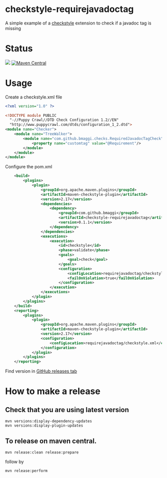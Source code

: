 checkstyle-requirejavadoctag
======================
A simple example of a [checkstyle] extension to check if a javadoc tag is missing

# Status
[![][license img]][license]
[![Maven Central](https://maven-badges.herokuapp.com/maven-central/com.github.bmaggi/checkstyle-requirejavadoctag/badge.svg?style=plastic)](https://maven-badges.herokuapp.com/maven-central/com.github.bmaggi/checkstyle-requirejavadoctag)

# Usage
Create a checkstyle.xml file
 
```xml
<?xml version="1.0" ?>
 
<!DOCTYPE module PUBLIC
  "-//Puppy Crawl//DTD Check Configuration 1.2//EN"
  "http://www.puppycrawl.com/dtds/configuration_1_2.dtd">
<module name="Checker">
	<module name="TreeWalker">
		<module name="com.github.bmaggi.checks.RequiredJavadocTagCheck">
			<property name="customtag" value="@Requirement"/>
		</module>
	</module>
</module>
```  		

Configure the pom.xml
					
```xml
	<build>
		<plugins>
			<plugin>
				<groupId>org.apache.maven.plugins</groupId>
				<artifactId>maven-checkstyle-plugin</artifactId>
				<version>2.17</version>
				<dependencies>
					<dependency>
						<groupId>com.github.bmaggi</groupId>
						<artifactId>checkstyle-requirejavadoctag</artifactId>
						<version>0.1.1</version>
					</dependency>
				</dependencies>
				<executions>
					<execution>
						<id>checkstyle</id>
						<phase>validate</phase>
						<goals>
							<goal>check</goal>
						</goals>
						<configuration>
							<configLocation>requirejavadoctag/checkstyle.xml</configLocation>
							<failOnViolation>true</failOnViolation>
						</configuration>
					</execution>
				</executions>
			</plugin>
		</plugins>
	</build>
	<reporting>
		<plugins>
			<plugin>
				<groupId>org.apache.maven.plugins</groupId>
				<artifactId>maven-checkstyle-plugin</artifactId>
				<version>2.17</version>
				<configuration>
					<configLocation>requirejavadoctag/checkstyle.xml</configLocation>
				</configuration>
			</plugin>
		</plugins>
	</reporting>
```  

Find version in [GitHub releases tab](https://github.com/bmaggi/checkstyle-requirejavadoctag/releases)

# How to make a release
## Check that you are using latest version
```  
mvn versions:display-dependency-updates
mvn versions:display-plugin-updates
```  

## To release on maven central.
```  
mvn release:clean release:prepare 
```  
follow by
```  
mvn release:perform
```  

[checkstyle]:http://checkstyle.sourceforge.net/
[license]:LICENSE
[license img]:https://img.shields.io/badge/license-GNU%20LGPL%20v2.1-blue.svg

